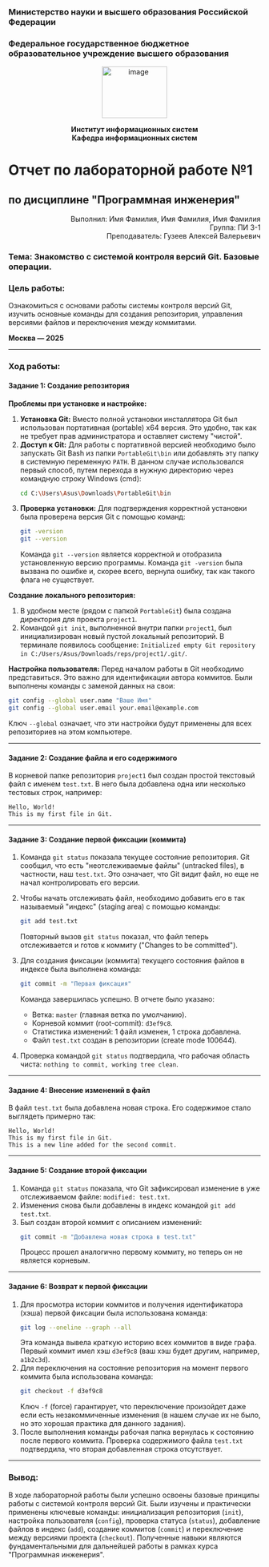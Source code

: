 ### **Министерство науки и высшего образования Российской Федерации**
### Федеральное государственное бюджетное образовательное учреждение высшего образования


<div align="center">

<img width="130" height="103" alt="image" src="https://github.com/user-attachments/assets/aaec5568-c3fd-4a1f-b640-16de29dd81c2" />


**Институт информационных систем**  
**Кафедра информационных систем**

</div>

# Отчет по лабораторной работе №1
## по дисциплине "Программная инженерия"


<div align="right"> Выполнил: Имя Фамилия, Имя Фамилия, Имя Фамилия<br> Группа: ПИ 3-1<br> Преподаватель: Гузеев Алексей Валерьевич </div>

### Тема: Знакомство с системой контроля версий Git. Базовые операции.

### **Цель работы:** 
Ознакомиться с основами работы системы контроля версий Git, изучить основные команды для создания репозитория, управления версиями файлов и переключения между коммитами.

**Москва — 2025**

---

### **Ход работы:**

#### **Задание 1: Создание репозитория**

**Проблемы при установке и настройке:**
1.  **Установка Git:** Вместо полной установки инсталлятора Git был использован портативная (portable) x64 версия. Это удобно, так как не требует прав администратора и оставляет систему "чистой".
2.  **Доступ к Git:** Для работы с портативной версией необходимо было запускать Git Bash из папки `PortableGit\bin` или добавлять эту папку в системную переменную `PATH`. В данном случае использовался первый способ, путем перехода в нужную директорию через командную строку Windows (cmd):
    ```bash
    cd C:\Users\Asus\Downloads\PortableGit\bin
    ```
3.  **Проверка установки:** Для подтверждения корректной установки была проверена версия Git с помощью команд:
    ```bash
    git -version
    git --version
    ```
    Команда `git --version` является корректной и отобразила установленную версию программы. Команда `git -version` была вызвана по ошибке и, скорее всего, вернула ошибку, так как такого флага не существует.

**Создание локального репозитория:**
1.  В удобном месте (рядом с папкой `PortableGit`) была создана директория для проекта `project1`.
2.  Командой `git init`, выполненной внутри папки `project1`, был инициализирован новый пустой локальный репозиторий. В терминале появилось сообщение: `Initialized empty Git repository in C:/Users/Asus/Downloads/reps/project1/.git/`.

**Настройка пользователя:**
Перед началом работы в Git необходимо представиться. Это важно для идентификации автора коммитов. Были выполнены команды с заменой данных на свои:
```bash
git config --global user.name "Ваше Имя"
git config --global user.email your.email@example.com
```
Ключ `--global` означает, что эти настройки будут применены для всех репозиториев на этом компьютере.

---

#### **Задание 2: Создание файла и его содержимого**

В корневой папке репозитория `project1` был создан простой текстовый файл с именем `test.txt`. В него была добавлена одна или несколько тестовых строк, например:
```
Hello, World!
This is my first file in Git.
```

---

#### **Задание 3: Создание первой фиксации (коммита)**

1.  Команда `git status` показала текущее состояние репозитория. Git сообщил, что есть "неотслеживаемые файлы" (untracked files), в частности, наш `test.txt`. Это означает, что Git видит файл, но еще не начал контролировать его версии.
2.  Чтобы начать отслеживать файл, необходимо добавить его в так называемый "индекс" (staging area) с помощью команды:
    ```bash
    git add test.txt
    ```
    Повторный вызов `git status` показал, что файл теперь отслеживается и готов к коммиту ("Changes to be committed").
3.  Для создания фиксации (коммита) текущего состояния файлов в индексе была выполнена команда:
    ```bash
    git commit -m "Первая фиксация"
    ```
    Команда завершилась успешно. В отчете было указано:
    *   Ветка: `master` (главная ветка по умолчанию).
    *   Корневой коммит (root-commit): `d3ef9c8`.
    *   Статистика изменений: 1 файл изменен, 1 строка добавлена.
    *   Файл `test.txt` создан в репозитории (create mode 100644).

4.  Проверка командой `git status` подтвердила, что рабочая область чиста: `nothing to commit, working tree clean`.

---

#### **Задание 4: Внесение изменений в файл**

В файл `test.txt` была добавлена новая строка. Его содержимое стало выглядеть примерно так:
```
Hello, World!
This is my first file in Git.
This is a new line added for the second commit.
```

---

#### **Задание 5: Создание второй фиксации**

1.  Команда `git status` показала, что Git зафиксировал изменение в уже отслеживаемом файле: `modified: test.txt`.
2.  Изменения снова были добавлены в индекс командой `git add test.txt`.
3.  Был создан второй коммит с описанием изменений:
    ```bash
    git commit -m "Добавлена новая строка в test.txt"
    ```
    Процесс прошел аналогично первому коммиту, но теперь он не является корневым.

---

#### **Задание 6: Возврат к первой фиксации**

1.  Для просмотра истории коммитов и получения идентификатора (хэша) первой фиксации была использована команда:
    ```bash
    git log --oneline --graph --all
    ```
    Эта команда вывела краткую историю всех коммитов в виде графа. Первый коммит имел хэш `d3ef9c8` (ваш хэш будет другим, например, `a1b2c3d`).
2.  Для переключения на состояние репозитория на момент первого коммита была использована команда:
    ```bash
    git checkout -f d3ef9c8
    ```
    Ключ `-f` (force) гарантирует, что переключение произойдет даже если есть незакоммиченные изменения (в нашем случае их не было, но это хорошая практика для данного задания).
3.  После выполнения команды рабочая папка вернулась к состоянию после первого коммита. Проверка содержимого файла `test.txt` подтвердила, что вторая добавленная строка отсутствует.

---

### **Вывод:** 
В ходе лабораторной работы были успешно освоены базовые принципы работы с системой контроля версий Git. Были изучены и практически применены ключевые команды: инициализация репозитория (`init`), настройка пользователя (`config`), проверка статуса (`status`), добавление файлов в индекс (`add`), создание коммитов (`commit`) и переключение между версиями проекта (`checkout`). Полученные навыки являются фундаментальными для дальнейшей работы в рамках курса "Программная инженерия".

